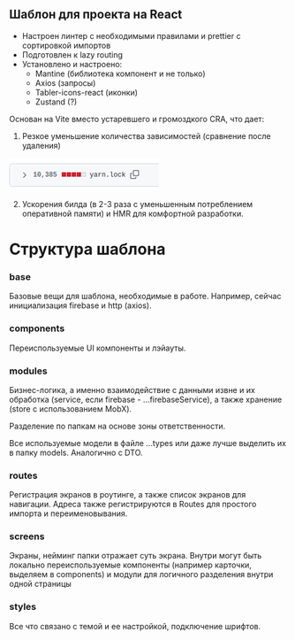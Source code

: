 ## Шаблон для проекта на React

- Настроен линтер c необходимыми правилами и prettier с сортировкой импортов
- Подготовлен к lazy routing
- Установлено и настроено:
  - Mantine (библиотека компонент и не только)
  - Axios (запросы)
  - Tabler-icons-react (иконки)
  - Zustand (?)

Основан на Vite вместо устаревшего и громоздкого CRA, что дает:

1. Резкое уменьшение количества зависимостей (сравнение после удаления)

![Alt text](doc/images/image.png)

2. Ускорения билда (в 2-3 раза с уменьшенным потреблением оперативной памяти) и HMR для комфортной разработки.

# Структура шаблона

### base

Базовые вещи для шаблона, необходимые в работе. Например, сейчас инициализация firebase и http (axios).

### components

Переиспользуемые UI компоненты и лэйауты.

### modules

Бизнес-логика, а именно взаимодействие с данными извне и их обработка (service, если firebase - ...firebaseService), а
также хранение (store с использованием MobX).

Разделение по папкам на основе зоны ответственности.

Все используемые модели в файле ...types или даже лучше выделить их в папку models. Аналогично с DTO.

### routes

Регистрация экранов в роутинге, а также список экранов для навигации. Адреса также регистрируются в Routes для простого
импорта и переименовывания.

### screens

Экраны, нейминг папки отражает суть экрана. Внутри могут быть локально переиспользуемые компоненты (например карточки,
выделяем в components) и модули для логичного разделения внутри одной страницы

### styles

Все что связано с темой и ее настройкой, подключение шрифтов.
